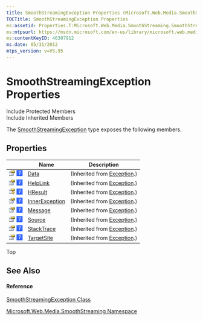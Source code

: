 ```yaml
---
title: SmoothStreamingException Properties (Microsoft.Web.Media.SmoothStreaming)
TOCTitle: SmoothStreamingException Properties
ms:assetid: Properties.T:Microsoft.Web.Media.SmoothStreaming.SmoothStreamingException
ms:mtpsurl: https://msdn.microsoft.com/en-us/library/microsoft.web.media.smoothstreaming.smoothstreamingexception_properties(v=VS.95)
ms:contentKeyID: 46307912
ms.date: 05/31/2012
mtps_version: v=VS.95
---
```


# SmoothStreamingException Properties

Include Protected Members  
Include Inherited Members  

The [SmoothStreamingException](smoothstreamingexception-class-microsoft-web-media-smoothstreaming_1.md) type exposes the following members.

## Properties

||Name|Description|
|--- |--- |--- |
|![Public property](images/Ff728140.pubproperty(en-us,VS.90).gif "Public property") ![Supported by Windows Phone](images/Ff728255.slMobile(VS.95).gif "Supported by Windows Phone")|[Data](https://msdn.microsoft.com/en-us/library/2wyfbc48(v=vs.95))|(Inherited from [Exception](https://msdn.microsoft.com/en-us/library/c18k6c59(v=vs.95)).)|
|![Public property](images/Ff728140.pubproperty(en-us,VS.90).gif "Public property") ![Supported by Windows Phone](images/Ff728255.slMobile(VS.95).gif "Supported by Windows Phone")|[HelpLink](https://msdn.microsoft.com/en-us/library/71tawy4s(v=vs.95))|(Inherited from [Exception](https://msdn.microsoft.com/en-us/library/c18k6c59(v=vs.95)).)|
|![Protected property](images/Ee532670.protproperty(en-us,VS.90).gif "Protected property") ![Supported by Windows Phone](images/Ff728255.slMobile(VS.95).gif "Supported by Windows Phone")|[HResult](https://msdn.microsoft.com/en-us/library/sh5cw61c(v=vs.95))|(Inherited from [Exception](https://msdn.microsoft.com/en-us/library/c18k6c59(v=vs.95)).)|
|![Public property](images/Ff728140.pubproperty(en-us,VS.90).gif "Public property") ![Supported by Windows Phone](images/Ff728255.slMobile(VS.95).gif "Supported by Windows Phone")|[InnerException](https://msdn.microsoft.com/en-us/library/902sca80(v=vs.95))|(Inherited from [Exception](https://msdn.microsoft.com/en-us/library/c18k6c59(v=vs.95)).)|
|![Public property](images/Ff728140.pubproperty(en-us,VS.90).gif "Public property") ![Supported by Windows Phone](images/Ff728255.slMobile(VS.95).gif "Supported by Windows Phone")|[Message](https://msdn.microsoft.com/en-us/library/9btwf6wk(v=vs.95))|(Inherited from [Exception](https://msdn.microsoft.com/en-us/library/c18k6c59(v=vs.95)).)|
|![Public property](images/Ff728140.pubproperty(en-us,VS.90).gif "Public property") ![Supported by Windows Phone](images/Ff728255.slMobile(VS.95).gif "Supported by Windows Phone")|[Source](https://msdn.microsoft.com/en-us/library/85weac5w(v=vs.95))|(Inherited from [Exception](https://msdn.microsoft.com/en-us/library/c18k6c59(v=vs.95)).)|
|![Public property](images/Ff728140.pubproperty(en-us,VS.90).gif "Public property") ![Supported by Windows Phone](images/Ff728255.slMobile(VS.95).gif "Supported by Windows Phone")|[StackTrace](https://msdn.microsoft.com/en-us/library/dxzhy005(v=vs.95))|(Inherited from [Exception](https://msdn.microsoft.com/en-us/library/c18k6c59(v=vs.95)).)|
|![Public property](images/Ff728140.pubproperty(en-us,VS.90).gif "Public property") ![Supported by Windows Phone](images/Ff728255.slMobile(VS.95).gif "Supported by Windows Phone")|[TargetSite](https://msdn.microsoft.com/en-us/library/2wchw354(v=vs.95))|(Inherited from [Exception](https://msdn.microsoft.com/en-us/library/c18k6c59(v=vs.95)).)|


Top

## See Also

#### Reference

[SmoothStreamingException Class](smoothstreamingexception-class-microsoft-web-media-smoothstreaming_1.md)

[Microsoft.Web.Media.SmoothStreaming Namespace](microsoft-web-media-smoothstreaming-namespace_1.md)

